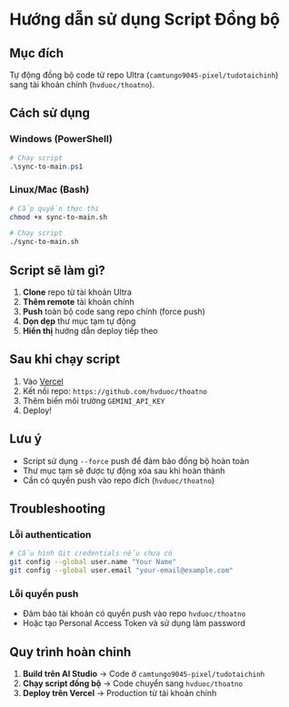 # Hướng dẫn sử dụng Script Đồng bộ

## Mục đích
Tự động đồng bộ code từ repo Ultra (`camtungo9045-pixel/tudotaichinh`) sang tài khoản chính (`hvduoc/thoatno`).

## Cách sử dụng

### Windows (PowerShell)
```powershell
# Chạy script
.\sync-to-main.ps1
```

### Linux/Mac (Bash)
```bash
# Cấp quyền thực thi
chmod +x sync-to-main.sh

# Chạy script
./sync-to-main.sh
```

## Script sẽ làm gì?

1. **Clone** repo từ tài khoản Ultra
2. **Thêm remote** tài khoản chính
3. **Push** toàn bộ code sang repo chính (force push)
4. **Dọn dẹp** thư mục tạm tự động
5. **Hiển thị** hướng dẫn deploy tiếp theo

## Sau khi chạy script

1. Vào [Vercel](https://vercel.com)
2. Kết nối repo: `https://github.com/hvduoc/thoatno`
3. Thêm biến môi trường `GEMINI_API_KEY`
4. Deploy!

## Lưu ý

- Script sử dụng `--force` push để đảm bảo đồng bộ hoàn toàn
- Thư mục tạm sẽ được tự động xóa sau khi hoàn thành
- Cần có quyền push vào repo đích (`hvduoc/thoatno`)

## Troubleshooting

### Lỗi authentication
```bash
# Cấu hình Git credentials nếu chưa có
git config --global user.name "Your Name"
git config --global user.email "your-email@example.com"
```

### Lỗi quyền push
- Đảm bảo tài khoản có quyền push vào repo `hvduoc/thoatno`
- Hoặc tạo Personal Access Token và sử dụng làm password

## Quy trình hoàn chỉnh

1. **Build trên AI Studio** → Code ở `camtungo9045-pixel/tudotaichinh`
2. **Chạy script đồng bộ** → Code chuyển sang `hvduoc/thoatno`
3. **Deploy trên Vercel** → Production từ tài khoản chính